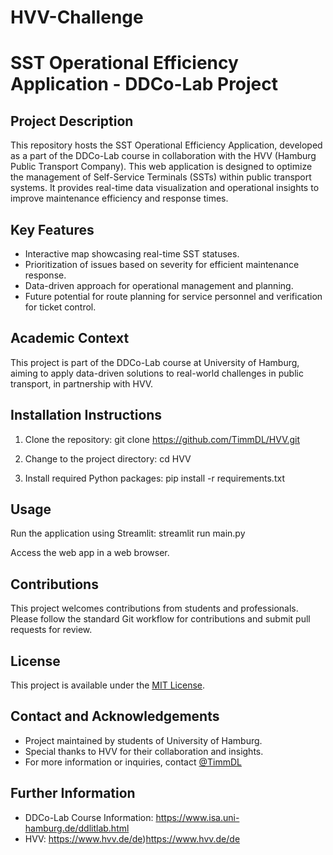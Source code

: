 # HVV-Challenge
# SST Operational Efficiency Application - DDCo-Lab Project

## Project Description
This repository hosts the SST Operational Efficiency Application, developed as a part of the DDCo-Lab course in collaboration with the HVV (Hamburg Public Transport Company). This web application is designed to optimize the management of Self-Service Terminals (SSTs) within public transport systems. It provides real-time data visualization and operational insights to improve maintenance efficiency and response times.

## Key Features
- Interactive map showcasing real-time SST statuses.
- Prioritization of issues based on severity for efficient maintenance response.
- Data-driven approach for operational management and planning.
- Future potential for route planning for service personnel and verification for ticket control.

## Academic Context
This project is part of the DDCo-Lab course at University of Hamburg, aiming to apply data-driven solutions to real-world challenges in public transport, in partnership with HVV.

## Installation Instructions
1. Clone the repository:
  git clone https://github.com/TimmDL/HVV.git

2. Change to the project directory:
  cd HVV

3. Install required Python packages:
  pip install -r requirements.txt

## Usage
Run the application using Streamlit:
  streamlit run main.py

  Access the web app in a web browser.

## Contributions
This project welcomes contributions from students and professionals. Please follow the standard Git workflow for contributions and submit pull requests for review.

## License
This project is available under the [MIT License](LICENSE).

## Contact and Acknowledgements
- Project maintained by students of University of Hamburg.
- Special thanks to HVV for their collaboration and insights.
- For more information or inquiries, contact [@TimmDL]([https://github.com/YourGitHubUsername](https://github.com/TimmDL/))
## Further Information
- DDCo-Lab Course Information: https://www.isa.uni-hamburg.de/ddlitlab.html
- HVV: https://www.hvv.de/de)https://www.hvv.de/de

